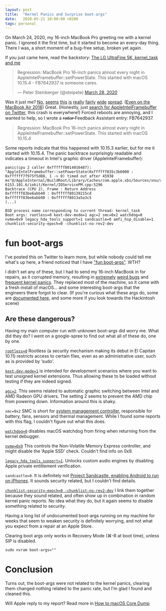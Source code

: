 ```yaml
---
layout: post
title:  "Kernel Panics and Surprise boot-args"
date:   2020-05-21 10:00:00 +0200
tags: personal
---
```


On March 24, 2020, my 16-inch MacBook Pro greeting me with a kernel panic. I ignored it the first time, but it started to become an every-day thing. There I was, a short moment of a bug-free setup, broken yet again. 

If you just came here, read the backstory: [The LG UltraFine 5K, kernel_task and me](/posts/the-lgultrafine5k-kerneltask-and-me/)

<blockquote class="twitter-tweet"><p lang="en" dir="ltr">Regression: MacBook Pro 16-inch panics almost every night in AppleIntelFramebuffer::setPowerState. This started with macOS 10.15.4 - FB7642937 is someone cares.</p>&mdash; Peter Steinberger (@steipete) <a href="https://twitter.com/steipete/status/1243854244115091456?ref_src=twsrc%5Etfw">March 28, 2020</a></blockquote> <script async src="https://platform.twitter.com/widgets.js" charset="utf-8"></script>

Was it just me? [No](https://twitter.com/jernejv/status/1243854771905273857?s=20), [seems](https://twitter.com/SergejBerisaj/status/1243857963724558337?s=20) [this](https://twitter.com/AlexManzer/status/1244606008955146240?s=20) [is](https://twitter.com/lostincode/status/1243900563902717953?s=20) [really](https://twitter.com/collinluke/status/1251668176296910849?s=20) [fairly](https://twitter.com/pagetable/status/1244599318151155712?s=20) [wide](https://twitter.com/BarrosMyles/status/1244021525562474497?s=20) [spread](https://twitter.com/slaven/status/1244532699139731456?s=20). ([Even on the MacBook Air 2018](https://twitter.com/AVMatiushkin/status/1249671960713482240?s=20)) Great. (Honestly, just [search for AppleIntelFramebuffer on Twitter](https://twitter.com/search?q=AppleIntelFramebuffer&src=typed_query), this crash is everywhere!) Forced reboots are annoying, and I wanted to help, so I wrote a r̶a̶d̶a̶r̶ Feedback Assistant entry: FB7642937.

>Regression: MacBook Pro 16-inch panics almost every night in AppleIntelFramebuffer::setPowerState. This started with macOS 10.15.4

Some reports indicate that this happened with 10.15.3 earlier, but for me it started with 10.15.4. The panic backtrace surprisingly readable and indicates a timeout in Intel's graphic driver (AppleIntelFramebuffer):

```
panic(cpu 2 caller 0xffffff8014016487): "AppleIntelFramebuffer::setPowerState(0xffffff835c3b6000 : 0xffffff7f975f5d88, 1 -> 0) timed out after 45938 ms"@/AppleInternal/BuildRoot/Library/Caches/com.apple.xbs/Sources/xnu/xnu-6153.101.6/iokit/Kernel/IOServicePM.cpp:5296
Backtrace (CPU 2), Frame : Return Address
0xffffff83be6abb40 : 0xffffff80139215cd 
0xffffff83be6abb90 : 0xffffff8013a5a3c5 
(...)

BSD process name corresponding to current thread: kernel_task
Boot args: rootless=0 kext-dev-mode=1 agc=2 smc=0x2 watchdog=0 nvme=0x9 legacy_hda_tools_support=1 sandcastle=0 amfi_hsp_disable=1 chunklist-security-epoch=0 -chunklist-no-rev2-dev
```

# fun boot-args
I've posted this on Twitter to learn more, but while nobody could tell me what's up here, a friend noticed that I have ["fun boot-args"](https://twitter.com/NSBiscuit/status/1243294676985294849?s=20). WTH? 

I didn't set any of these, but I had to send my 16-inch MacBook in for repairs, as it corrupted memory, resulting in [extremely](https://twitter.com/steipete/status/1230925689098002433) [weird bugs](https://twitter.com/jckarter/status/1230253181495459841) and [frequent kernel panics](https://twitter.com/gparker/status/1231155681991909376). They replaced most of the machine, so it came with a fresh install of macOS... and some interesting boot-args that the engineers there forgot to clear. (If you're curious what these args do, some are [documented here](https://superuser.com/questions/255176/is-there-a-list-of-available-boot-args-for-darwin-os-x), and some more if you look towards the Hackintosh scene)

## Are these dangerous?

Having my main computer run with unknown boot-args did worry me. What did they do? I went on a google-spree to find out what all of these do, one by one.

[`rootless=0`](https://www.cryptomonkeys.com/2015/07/osx-rootless-boot-args/) Rootless (a security mechanism making its debut in El Capitan 10.11) restricts access to certain files, even as an administrative user, such as is provided by ‘sudo’. 

[`kext-dev-mode=1`](https://apple.stackexchange.com/questions/311065/what-does-setting-boot-args-kext-dev-mode-do-to-set-the-serial-port) is intended for development scenarios where you want to test unsigned kernel extensions. Thus allowing these to be loaded without testing if they are indeed signed.

[`agc=2`](https://gist.github.com/blackgate/17ac402e35d2f7e0f1c9708db3dc7a44). This seems related to automatic graphic switching between Intel and AMD Radeon GPU drivers. The setting 2 seems to prevent the AMD chip from powering down. Information around this is shaky.

`smc=0x2` SMC is short for [system management controller](https://support.apple.com/en-us/HT201295), responsible for battery, fans, sensors and thermal management. While I found some reports with this flag, I couldn't figure out what this does.

[`watchdog=0`](http://www.hari.xyz/2019/01/setting-up-os-x-for-kernel-debugging.html) disables macOS watchdog from firing when returning from the kernel debugger.

[`nvme=0x9`](https://pikeralpha.wordpress.com/2016/06/15/nvme-boot-argument/) This controls the Non-Volatile Memory Express controller, and might disable the ‘Apple SSD’ check. Couldn't find info on 0x9.

[`legacy_hda_tools_support=1`](https://github.com/acidanthera/AppleALC/blob/master/AppleALC/kern_alc.cpp). Unlocks custom audio engines by disabling Apple private entitlement verification.

`sandcastle=0`. It is definitely not [Project Sandcastle, enabling Android to run on iPhones](https://arstechnica.com/gadgets/2020/03/project-sandcastle-brings-android-to-the-iphone/). It sounds security related, but I couldn't find details.

[`chunklist-security-epoch=0 -chunklist-no-rev2-dev`](https://gist.github.com/devzer01/e24dc78150d574ade3382eaddaf1827a) I link them together because they sound related, and often show up in combination in random kernel panic reports. No idea what they do, but it again seems to disable something related to security.

Having a long list of undocumented boot-args running on my machine for weeks that seem to weaken security is definitely worrying, and not what you expect from a repair at an Apple Store.

Clearing boot args only works in Recovery Mode (⌘-R at boot time), unless SIP is disabled.
```
sudo nvram boot-args=""
```

# Conclusion

Turns out, the boot-args were not related to the kernel panics, clearing them changed nothing related to the panic rate, but I'm glad I found and cleaned this.

Will Apple reply to my report? Read more in [How to macOS Core Dump](/posts/how-to-macos-core-dump/)
